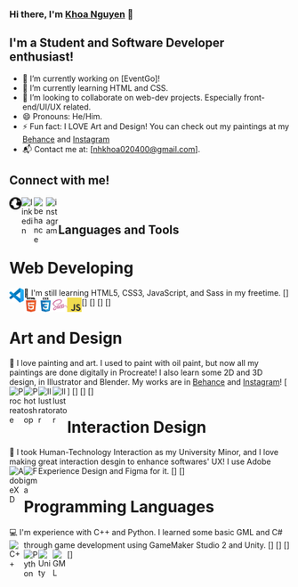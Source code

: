 ### Hi there, I'm [Khoa Nguyen][website] 👋

## I'm a Student and Software Developer enthusiast!

- 🔭 I’m currently working on [EventGo]!
- 🌱 I’m currently learning HTML and CSS.
- 👯 I’m looking to collaborate on web-dev projects. Especially front-end/UI/UX related.
- 😄 Pronouns: He/Him.
- ⚡ Fun fact: I LOVE Art and Design! You can check out my paintings at my [Behance][behance] and [Instagram][instagram]
- 📬 Contact me at: [nhkhoa020400@gmail.com].

## Connect with me!

[<img align="left" alt="portfolio" width="22px" src="https://raw.githubusercontent.com/iconic/open-iconic/master/svg/globe.svg" />][website]
[<img align="left" alt="linkedin" width="22px" src="https://cdn.jsdelivr.net/npm/simple-icons@v3/icons/linkedin.svg" />][linkedin]
[<img align="left" alt="behance" width="22px" src="https://cdn.jsdelivr.net/npm/simple-icons@v3/icons/behance.svg" />][behance]
[<img align="left" alt="instagram" width="22px" src="https://cdn.jsdelivr.net/npm/simple-icons@v3/icons/instagram.svg" />][instagram]

<br />

## Languages and Tools

# Web Developing

🌱 I'm still learning HTML5, CSS3, JavaScript, and Sass in my freetime.
[<img align="left" alt="Visual Studio Code" width="26px" src="https://raw.githubusercontent.com/github/explore/80688e429a7d4ef2fca1e82350fe8e3517d3494d/topics/visual-studio-code/visual-studio-code.png" />]
[<img align="left" alt="HTML5" width="26px" src="https://raw.githubusercontent.com/github/explore/80688e429a7d4ef2fca1e82350fe8e3517d3494d/topics/html/html.png" />]
[<img align="left" alt="CSS3" width="26px" src="https://raw.githubusercontent.com/github/explore/80688e429a7d4ef2fca1e82350fe8e3517d3494d/topics/css/css.png" />]
[<img align="left" alt="Sass" width="26px" src="https://raw.githubusercontent.com/github/explore/80688e429a7d4ef2fca1e82350fe8e3517d3494d/topics/sass/sass.png" />]
[<img align="left" alt="JavaScript" width="26px" src="https://raw.githubusercontent.com/github/explore/80688e429a7d4ef2fca1e82350fe8e3517d3494d/topics/javascript/javascript.png" />]

# Art and Design

🎨 I love painting and art. I used to paint with oil paint, but now all my paintings are done digitally in Procreate! I also learn some 2D and 3D design, in Illustrator and Blender. My works are in [Behance][behance] and [Instagram][instagram]!
[<img align="left" alt="Procreate" width="26px" src="https://i.pinimg.com/736x/a1/4a/89/a14a89f6a21fca7b7c6cf189d304c155.jpg" />]
[<img align="left" alt="Photoshop" width="26px" src="https://www.studiobinder.com/wp-content/uploads/2017/12/Adobe_Photoshop_CC_icon.png" />]
[<img align="left" alt="Illustrator" width="26px" src="https://www.vispronet.com/blog/wp-content/uploads/2017/12/2000px-Adobe_Illustrator_CC_icon.svg_-e1514410475242.png" />]
[<img align="left" alt="Illustrator" width="26px" src="https://icon-library.com/images/blender-3d-icon/blender-3d-icon-9.jpg" />]

# Interaction Design

🤖 I took Human-Technology Interaction as my University Minor, and I love making great interaction desgin to enhance softwares' UX! I use Adobe Experience Design and Figma for it.
[<img align="left" alt="AdobeXD" width="26px" src="https://clipground.com/images/adobe-xd-icon-clipart.jpg" />]
[<img align="left" alt="Figma" width="26px" src="https://i.pinimg.com/originals/a5/58/b4/a558b426cb8973523f37bbed94cf0f09.png" />]

# Programming Languages

💻 I'm experience with C++ and Python. I learned some basic GML and C# through game development using GameMaker Studio 2 and Unity.
[<img align="left" alt="C++" width="26px" src="https://webforpc.com/wp-content/uploads/2018/03/c-plus-plus-program-logo-image.png" />]
[<img align="left" alt="Python" width="26px" src="https://logos-download.com/wp-content/uploads/2016/10/Python_logo_icon.png" />]
[<img align="left" alt="Unity" width="26px" src="https://i7.pngguru.com/preview/270/765/311/unity-game-engine-logo-video-game-corelle-brands.jpg" />]
[<img align="left" alt="GML" width="26px" src="https://freefilehippo.com/wp-content/uploads/2020/11/gamemaker-studio-2-logo.png" />]

</details>

[website]: https://khoa-h-nguyen.github.io/my-portfolio/
[instagram]: https://www.instagram.com/khue.still.paints/
[linkedin]: https://www.linkedin.com/in/khoahng/
[behance]: https://www.behance.net/nhkhoa
